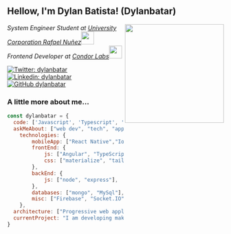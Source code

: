 <h2> Hellow, I'm Dylan Batista! (Dylanbatar) </h2>
<img align='right' src="https://media.giphy.com/media/M9gbBd9nbDrOTu1Mqx/giphy.gif" width="230">
<p><em>System Engineer Student at <a href="https://www.curn.edu.co/">University Corporation Rafael Nuñez</a><img src="https://media.giphy.com/media/fYSnHlufseco8Fh93Z/giphy.gif" width="30"></br>Frontend Developer at <a href="https://condorlabs.io/">Condor Labs</a><img src="https://media.giphy.com/media/WUlplcMpOCEmTGBtBW/giphy.gif" width="30"> 
</em></p>

[![Twitter: dylanbatar](https://img.shields.io/twitter/follow/dylanbatar?style=social)](https://twitter.com/dylanbatar)
[![Linkedin: dylanbatar](https://img.shields.io/badge/-dylanbatista-blue?style=flat-square&logo=Linkedin&logoColor=white&link=https://www.linkedin.com/in/dylan-batista-617027178/)](https://www.linkedin.com/in/dylan-batista-617027178/)
[![GitHub dylanbatar](https://img.shields.io/github/followers/dylanbatar?label=follow&style=social)](https://github.com/dylanbatar)

### A little more about me...

```javascript
const dylanbatar = {
  code: ['Javascript', 'Typescript', 'HTML', 'CSS', 'Angular', 'Ionic', 'React', 'React Native', 'Node'],
  askMeAbout: ["web dev", "tech", "app dev", "videogames"],
    technologies: {
        mobileApp: ["React Native","Ionic"],
        frontEnd: {
            js: ["Angular", "TypeScript", "React"],
            css: ["materialize", "tailwind", "bootstrap"]
        },
        backEnd: {
            js: ["node", "express"],
        },
        databases: ["mongo", "MySql"],
        misc: ["Firebase", "Socket.IO", "Jest", "Sinon", "Chai"]
    },
  architecture: ["Progressive web applications", "Single page applications"],
  currentProject: "I am developing make-up marketplace",
}
```
